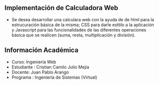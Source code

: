## Implementación de Calculadora Web
- Se desea desarrollar una calculara web con la ayuda de de html para la estrucuración básica de la misma; CSS para darle esttilo a la aplicación y Javascript para las funcionalidades de las diferentes operaciones básica que se realicen (suma, resta, multiplicación y división).

## Información Académica
- Curso: Ingeniería Web
- Estudiante : Cristian Camilo Julio Mejía
- Docente: Juan Pablo Arango
- Programa : Ingeniería de Sistemas (Virtual)
